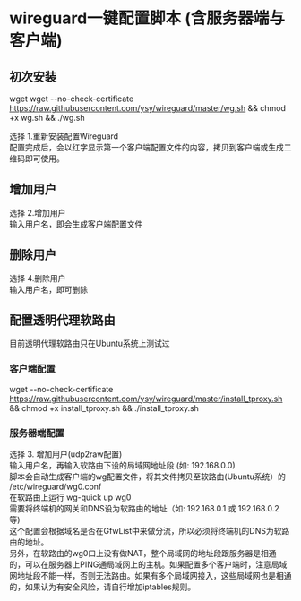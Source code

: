 # wireguard一键配置脚本 (含服务器端与客户端)

## 初次安装
wget wget --no-check-certificate  https://raw.githubusercontent.com/ysy/wireguard/master/wg.sh && chmod +x wg.sh && ./wg.sh

选择 1.重新安装配置Wireguard <br>
配置完成后，会以红字显示第一个客户端配置文件的内容，拷贝到客户端或生成二维码即可使用。


## 增加用户
选择 2.增加用户 <br>
输入用户名，即会生成客户端配置文件 <br>

## 删除用户
选择 4.删除用户 <br>
输入用户名，即可删除 <br>

## 配置透明代理软路由
目前透明代理软路由只在Ubuntu系统上测试过 <br>
### 客户端配置
wget --no-check-certificate  https://raw.githubusercontent.com/ysy/wireguard/master/install_tproxy.sh && chmod +x install_tproxy.sh && ./install_tproxy.sh <br>

### 服务器端配置
选择 3. 增加用户(udp2raw配置) <br>
输入用户名，再输入软路由下设的局域网地址段 (如: 192.168.0.0) <br>
脚本会自动生成客户端的wg配置文件，将其文件拷贝至软路由(Ubuntu系统）的 /etc/wireguard/wg0.conf <br>
在软路由上运行  wg-quick up wg0  <br>
需要将终端机的网关和DNS设为软路由的地址（如: 192.168.0.1 或 192.168.0.2 等) <br>
这个配置会根据域名是否在GfwList中来做分流，所以必须将终端机的DNS为软路由的地址。 <br>
另外，在软路由的wg0口上没有做NAT，整个局域网的地址段跟服务器是相通的，可以在服务器上PING通局域网上的主机。如果配置多个客户端时，注意局域网地址段不能一样，否则无法路由。如果有多个局域网接入，这些局域网也是相通的，如果认为有安全风险，请自行增加iptables规则。<br>



